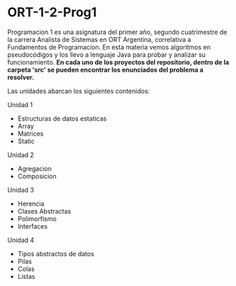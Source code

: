 # ORT-1-2-Prog1
Programacion 1 es una asignatura del primer año, segundo cuatrimestre de la carrera Analista de Sistemas en ORT Argentina, correlativa a Fundamentos de Programacion.
En esta materia vemos algoritmos en pseudocódigos y los llevo a lenguaje Java para probar y analizar su funcionamiento. **En cada uno de los proyectos del repositorio, dentro de la carpeta 'src' se pueden encontrar los enunciados del problema a resolver.**

Las unidades abarcan los siguientes contenidos:

Unidad 1 
- Estructuras de datos estaticas
- Array
- Matrices
- Static

Unidad 2
- Agregacion
- Composicion

Unidad 3
- Herencia
- Clases Abstractas
- Polimorfismo
- Interfaces

Unidad 4
- Tipos abstractos de datos
- Pilas
- Colas
- Listas
